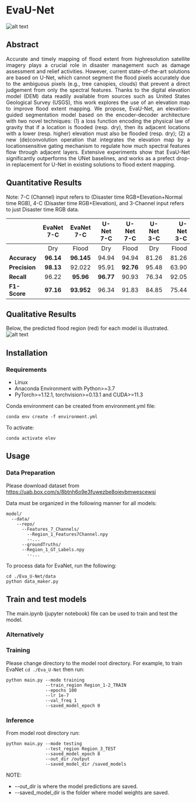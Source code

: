 # EvaU-Net

![alt text](https://ik.imagekit.io/lur4324m4/architecture.png?ik-sdk-version=javascript-1.4.3&updatedAt=1668633357848?raw=true)

## Abstract
<p align="justify">
Accurate and timely mapping of flood extent from highresolution
satellite imagery plays a crucial role in disaster
management such as damage assessment and relief activities.
However, current state-of-the-art solutions are based
on U-Net, which cannot segment the flood pixels accurately
due to the ambiguous pixels (e.g., tree canopies, clouds)
that prevent a direct judgement from only the spectral features.
Thanks to the digital elevation model (DEM) data
readily available from sources such as United States Geological
Survey (USGS), this work explores the use of an
elevation map to improve flood extent mapping. We propose,
EvaU-Net, an elevation-guided segmentation model
based on the encoder-decoder architecture with two novel
techniques: (1) a loss function encoding the physical law of
gravity that if a location is flooded (resp. dry), then its adjacent
locations with a lower (resp. higher) elevation must
also be flooded (resp. dry); (2) a new (de)convolution operation
that integrates the elevation map by a locationsensitive
gating mechanism to regulate how much spectral
features flow through adjacent layers. Extensive experiments
show that EvaU-Net significantly outperforms the UNet
baselines, and works as a prefect drop-in replacement
for U-Net in existing solutions to flood extent mapping.
</p>

## Quantitative Results
Note: 7-C (Channel) input refers to (Disaster time RGB+Elevation+Normal time RGB), 4-C (Disaster time RGB+Elevation), and 3-Channel input refers to just Disaster time RGB data.

|               |EvaNet 7-C |EvaNet 7-C  | U-Net 7-C | U-Net 7-C | U-Net 3-C| U-Net 3-C|
|     :---      | :---:     |     :---:  | :---:     |   :---:   | :---:   |     ---:  |
|               |  Dry      |     Flood  |  Dry      |  Flood    |  Dry    |   Flood  |
| **Accuracy**  | **96.14** | **96.145** | 94.94     |   94.94   | 81.26   |  81.26   |
| **Precision** | **98.13** |   92.022   | 95.91     | **92.76** | 95.48   |  63.90   |
| **Recall**    | 96.22     | **95.96**  | **96.77** |   90.93   | 76.34   |  92.05   |
| **F1-Score**  | **97.16** | **93.952** | 96.34     |   91.83   | 84.85   |  75.44   |

## Qualitative Results
Below, the predicted flood region (red) for each model is illustrated. 
![alt text](https://ik.imagekit.io/lur4324m4/Results_2.png?ik-sdk-version=javascript-1.4.3&updatedAt=1678232893516?raw=true)

## Installation
### Requirements
* Linux
* Anaconda Environment with Python>=3.7
* PyTorch>=1.12.1, torchvision>=0.13.1 and CUDA>=11.3

Conda environment can be created from environment.yml file: 
```
conda env create -f environment.yml
```
To activate: 
```
conda activate elev
```

## Usage
### Data Preparation
Please download dataset from https://uab.box.com/s/8btnh6o9e3fuwezbe8oievbmwescewsj

Data must be organized in the following manner for all models:
```
model/
  --data/
    --repo/
      --Features_7_Channels/
        --Region_1_Features7Channel.npy
        --...
      --groundTruths/
      --Region_1_GT_Labels.npy
        --...
```

To process data for EvaNet, run the following:
```
cd ./Eva_U-Net/data
python data_maker.py
```

## Train and test models
The main.ipynb (jupyter notebook) file can be used to train and test the model.


### Alternatively
### Training
Please change directory to the model root directory. For example, to train EvaNet `cd ./Eva_U-Net` then run:
```
python main.py --mode training
               --train_region Region_1-2_TRAIN
               --epochs 100
               --lr 1e-7
               --val_freq 1
               --saved_model_epoch 0
```


### Inference
From model root directory run: 
```
python main.py --mode testing 
               --test_region Region_3_TEST 
               --saved_model_epoch 8 
               --out_dir /output 
               --saved_model_dir /saved_models
```
NOTE:
- --out_dir is where the model predictions are saved.
- --saved_model_dir is the folder where model weights are saved.
